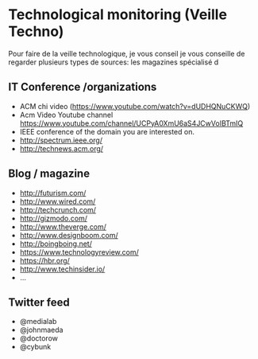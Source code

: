 # Technological monitoring (Veille Techno) 

Pour faire de la veille technologique, je vous conseil je vous conseille de regarder plusieurs types de sources: les magazines spécialisé d

## IT Conference /organizations 

* ACM chi video (https://www.youtube.com/watch?v=dUDHQNuCKWQ)
* Acm Video Youtube channel https://www.youtube.com/channel/UCPyA0XmU6aS4JCwVoIBTmIQ
* IEEE conference of the domain you are interested on. 
* http://spectrum.ieee.org/
* http://technews.acm.org/

## Blog / magazine 

* http://futurism.com/
* http://www.wired.com/
* http://techcrunch.com/
* http://gizmodo.com/
* http://www.theverge.com/
* http://www.designboom.com/
* http://boingboing.net/
* https://www.technologyreview.com/
* https://hbr.org/
* http://www.techinsider.io/
* ...


## Twitter feed 

* @medialab
* @johnmaeda
* @doctorow
* @cybunk

